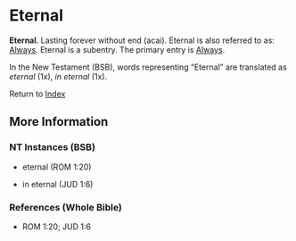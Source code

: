 # Eternal
**Eternal**. 
Lasting forever without end (acai). 
Eternal is also referred to as: 
[Always](Always.md). 
Eternal is a subentry. The primary entry is 
[Always](Always.md). 




In the New Testament (BSB), words representing “Eternal” are translated as 
*eternal* (1x), *in eternal* (1x). 


Return to [Index](00-Index.md)

## More Information

### NT Instances (BSB)

* eternal (ROM 1:20)

* in eternal (JUD 1:6)



### References (Whole Bible)

* ROM 1:20; JUD 1:6



